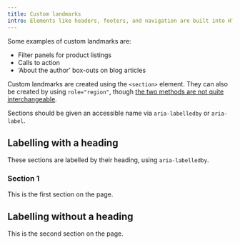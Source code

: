 ```yaml
---
title: Custom landmarks
intro: Elements like headers, footers, and navigation are built into HTML as they’re common to most websites, but sometimes something more individual is called for.
---
```


Some examples of custom landmarks are:

- Filter panels for product listings
- Calls to action
- ‘About the author’ box-outs on blog articles

Custom landmarks are created using the `<section>` element. They can also be created by using `role="region"`, though [the two methods are not quite interchangeable](/structure/header-and-footer/#role-region-does-not-scope).

Sections should be given an accessible name via `aria-labelledby` or `aria-label`.


## Labelling with a heading

These sections are labelled by their heading, using `aria-labelledby`.

<section aria-labelledby="section-one-heading">
  <h3 id="section-one-heading">Section 1</h3>
  This is the first section on the page.
</section>


## Labelling without a heading

<section aria-label="Section 2">
  This is the second section on the page.
</section>

